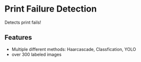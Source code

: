 # Print Failure Detection
Detects print fails!

## Features
- Multiple different methods: Haarcascade, Classfication, YOLO
- over 300 labeled images

